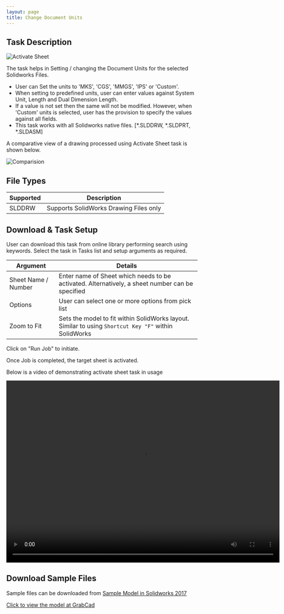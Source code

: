 ```yaml
---
layout: page
title: Change Document Units
---
```


## Task Description

![Activate Sheet](002_ActivateSheet_001.png "Activate Sheet")

The task helps in Setting / changing the Document Units for the selected Solidworks Files. 
 - User can Set the units to 'MKS', 'CGS', 'MMGS', 'IPS' or 'Custom'.
 - When setting to predefined units, user can enter values against System Unit, Length and Dual Dimension Length. 
 - If a value is not set then the same will not be modified. However, when 'Custom' units is selected, user has the provision to specify the values against all fields.
 - This task works with all Solidworks native files. [*.SLDDRW, *.SLDPRT, *.SLDASM]


A comparative view of a drawing processed using Activate Sheet task is shown below.

![Comparision](002_ActivateSheet_002.png "Comparision between initial and final state of Solidworks Drawing")

## File Types

| Supported | Description |
| --- | --- |
| SLDDRW | Supports SolidWorks Drawing Files only |


## Download & Task Setup

User can download this task from online library performing search using keywords.
Select the task in Tasks list and setup arguments as required.

| Argument | Details |
| --- | --- |
| Sheet Name / Number| Enter name of Sheet which needs to be activated. Alternatively, a sheet number can be specified |
| Options | User can select one or more options from pick list |
| Zoom to Fit | Sets the model to fit within SolidWorks layout. Similar to using ```Shortcut Key "F"``` within SolidWorks |


Click on "Run Job" to initiate.

Once Job is completed, the target sheet is activated.

Below is a video of demonstrating activate sheet task in usage

<video width="720" height="480" controls>
  <source src="002_ActivateSheet.swf" type="video/mp4">
</video>


## Download Sample Files

Sample files can be downloaded from 
[Sample Model in Solidworks 2017](../000-model/SolidWorks_2017_RoboticArm.zip)

[Click to view the model at GrabCad](https://grabcad.com/library/5-dof-robot-1)
